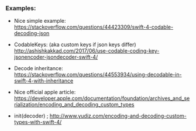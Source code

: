 

### Examples:
- Nice simple example: https://stackoverflow.com/questions/44423309/swift-4-codable-decoding-json

- CodableKeys: (aka custom keys if json keys differ) http://ashishkakkad.com/2017/06/use-codable-coding-key-jsonencoder-jsondecoder-swift-4/

- Decode inheritance: https://stackoverflow.com/questions/44553934/using-decodable-in-swift-4-with-inheritance

- Nice official apple article: https://developer.apple.com/documentation/foundation/archives_and_serialization/encoding_and_decoding_custom_types

- init(decoder) ; http://www.yudiz.com/encoding-and-decoding-custom-types-with-swift-4/